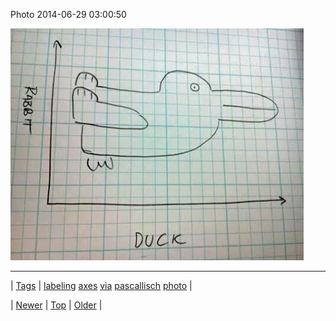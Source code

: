 <!--
title: Photo 2014-06-29 03
date: 2020-06-28T15:27:00.338Z
tags: labeling, axes, via, pascallisch, photo
-->


Photo 2014-06-29 03:00:50

![](90213494889-0.jpg)

<!--BOTTOM-POST-NAVIGATION-->
---

| [Tags](tags.md) | [labeling](tag-labeling.md) [axes](tag-axes.md) [via](tag-via.md) [pascallisch](tag-pascallisch.md) [photo](tag-photo.md) |

| [Newer](90204623569.md) | [Top](index.md) | [Older](90231155927.md) |